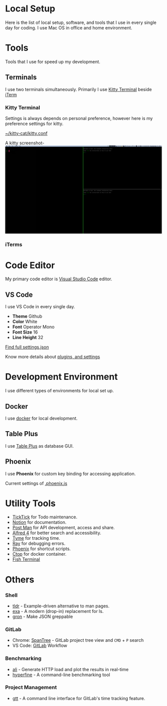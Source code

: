 # Local Setup
Here is the list of local setup, software, and tools that I use in every single day for coding. I use Mac OS in office and home environment.

# Tools
Tools that I use for speed up my development.

## Terminals
I use two terminals simultaneously. Primarily I use [Kitty Terminal](https://sw.kovidgoyal.net/kitty/) beside [iTerm](https://iterm2.com/)

### Kitty Terminal
Settings is always depends on personal preference, however here is my preference settings for kitty.

[~/kitty-cat/kitty.conf](tools/terminals/kitty/kitty.conf)

A kitty screenshot-
![Kitty Terminal](tools/terminals/kitty/kitty-terminal.png)

### iTerms

# Code Editor
My primary code editor is [Visual Studio Code](https://code.visualstudio.com/) editor.

## VS Code
I use VS Code in every single day.

- **Theme** Github
- **Color** White
- **Font** Operator Mono
- **Font Size** 16
- **Line Height** 32

[Find full settings.json](code-editors/vs-code/settings.json)

Know more details about [plugins, and settings](/code-editors/vs-code/readme.md)

# Development Environment
I use different types of environments for local set up.

## Docker
I use [docker](https://www.docker.com/) for local development.

## Table Plus
I use [Table Plus](https://tableplus.com/) as database GUI.

##  Phoenix
I use **Phoenix** for custom key binding for accessing application.

Current settings of [.phoenix.js](/development-environment/.phoenix.js)
# Utility Tools
- [TickTick](https://ticktick.com/?language=en_US) for Todo maintenance.
- [Notion](https://www.notion.so/) for documentation.
- [Post Man](https://www.postman.com/) for API development, access and share.
- [Alfred 4](https://www.alfredapp.com/) for better search and accessibility.
- [Tyme](https://www.tyme-app.com/en/) for tracking time.
- [Ray](https://myray.app/) for debugging errors.
- [Phoenix](https://github.com/kasper/phoenix) for shortcut scripts.
- [Ctop](https://github.com/bcicen/ctop) for docker container.
- [Fish Terminal](https://fishshell.com/)

# Others

### Shell
- [tldr](https://github.com/tldr-pages/tldr) - Example-driven alternative to man pages.
- [exa](https://the.exa.website/) - A modern (drop-in) replacement for ls.
- [gron](https://github.com/tomnomnom/gron) - Make JSON greppable


### GitLab
- Chrome: [SpanTree](https://chrome.google.com/webstore/detail/spantree-gitlab-tree/gcjikeldobhnaglcoaejmdlmbienoocg) - GitLab project tree view and `CMD` + `P` search
- VS Code: [GitLab](https://marketplace.visualstudio.com/items?itemName=gitlab.gitlab-workflow) Workflow


### Benchmarking
- [ali](https://github.com/nakabonne/ali) - Generate HTTP load and plot the results in real-time
- [hyperfine](https://github.com/sharkdp/hyperfine) - A command-line benchmarking tool


### Project Management
- [gtt](https://github.com/kriskbx/gitlab-time-tracker) - A command line interface for GitLab's time tracking feature.
